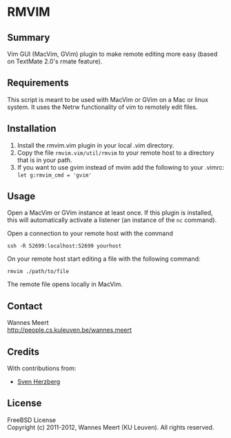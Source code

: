 RMVIM
=====

Summary
-------

Vim GUI (MacVim, GVim) plugin to make remote editing more easy (based on
TextMate 2.0's rmate feature).


Requirements
------------

This script is meant to be used with MacVim or GVim on a Mac or linux system. 
It uses the Netrw functionality of vim to remotely edit files.


Installation
------------

1. Install the rmvim.vim plugin in your local .vim directory.
2. Copy the file `rmvim.vim/util/rmvim` to your remote host to a directory that
   is in your path.
3. If you want to use gvim instead of mvim add the following to your .vimrc:  
   `let g:rmvim_cmd = 'gvim'`


Usage
-----

Open a MacVim or GVim instance at least once. If this plugin is installed, this
will automatically activate a listener (an instance of the `nc` command).

Open a connection to your remote host with the command

    ssh -R 52699:localhost:52699 yourhost

On your remote host start editing a file with the following command:

    rmvim ./path/to/file

The remote file opens locally in MacVim.


Contact
-------

Wannes Meert  
<http://people.cs.kuleuven.be/wannes.meert>


Credits
-------

With contributions from:

- [Sven Herzberg](https://github.com/herzi)


License
-------

FreeBSD License  
Copyright (c) 2011-2012, Wannes Meert (KU Leuven). All rights reserved.

